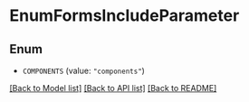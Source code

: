 # EnumFormsIncludeParameter

## Enum


* `COMPONENTS` (value: `"components"`)


[[Back to Model list]](../README.md#documentation-for-models) [[Back to API list]](../README.md#documentation-for-api-endpoints) [[Back to README]](../README.md)


